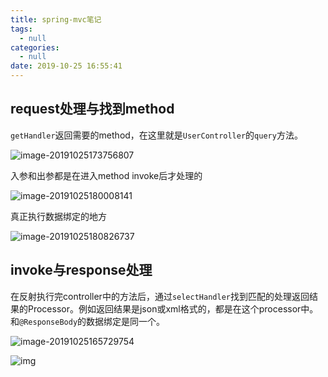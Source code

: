 ```yaml
---
title: spring-mvc笔记
tags:
  - null
categories:
  - null
date: 2019-10-25 16:55:41
---
```




## request处理与找到method

`getHandler`返回需要的method，在这里就是`UserController`的`query`方法。

![image-20191025173756807](/github/northernw.github.io/image/image-20191025173756807.png)





入参和出参都是在进入method invoke后才处理的

![image-20191025180008141](/github/northernw.github.io/image/image-20191025180008141.png)



真正执行数据绑定的地方

![image-20191025180826737](/github/northernw.github.io/image/image-20191025180826737.png)







## invoke与response处理

在反射执行完controller中的方法后，通过`selectHandler`找到匹配的处理返回结果的Processor。例如返回结果是json或xml格式的，都是在这个processor中。和`@ResponseBody`的数据绑定是同一个。

![image-20191025165729754](/github/northernw.github.io/image/image-20191025165729754.png)





![img](https://upload-images.jianshu.io/upload_images/5220087-3c0f59d3c39a12dd.png)

